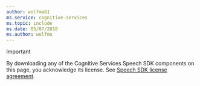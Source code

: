 ```yaml
---
author: wolfma61
ms.service: cognitive-services
ms.topic: include
ms.date: 05/07/2018
ms.author: wolfma
---
```


> [!IMPORTANT]
> By downloading any of the Cognitive Services Speech SDK components on this page, you acknowledge its license. See [Speech SDK license agreement](https://aka.ms/csspeech/license201809).
